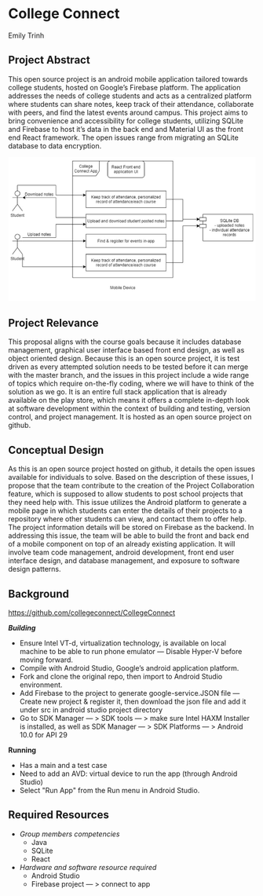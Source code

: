 # College Connect
Emily Trinh
## Project Abstract
This open source project is an android mobile application tailored towards college students, hosted on Google’s Firebase platform. The application addresses the needs of college students and acts as a centralized platform where students can share notes, keep track of their attendance, collaborate with peers, and find the latest events around campus. This project aims to bring convenience and accessibility for college students, utilizing SQLite and Firebase to host it’s data in the back end and Material UI as the front end React framework. The open issues range from migrating an SQLite database to data encryption.

![UML](/EmilyTrinh_CollegeConnect.png)

## Project Relevance
This proposal aligns with the course goals because it includes database management, graphical user interface based front end design, as well as object oriented design. Because this is an open source project, it is test driven as every attempted solution needs to be tested before it can merge with the master branch, and the issues in this project include a wide range of topics which require on-the-fly coding, where we will have to think of the solution as we go. It is an entire full stack application that is already available on the play store, which means it offers a complete in-depth look at software development within the context of building and testing, version control, and project management. It is hosted as an open source project on github.

## Conceptual Design
As this is an open source project hosted on github, it details the open issues available for individuals to solve. Based on the description of these issues, I propose that the team contribute to the creation of the Project Collaboration feature, which is supposed to allow students to post school projects that they need help with. This issue utilizes the Android platform to generate a mobile page in which students can enter the details of their projects to a repository where other students can view, and contact them to offer help. The project information details will be stored on Firebase as the backend. In addressing this issue, the team will be able to build the front and back end of a mobile component on top of an already existing application. It will involve team code management, android development, front end user interface design, and database management, and exposure to software design patterns. 

## Background

<https://github.com/collegeconnect/CollegeConnect>

***Building***
- Ensure Intel VT-d, virtualization technology, is available on local machine to be able to run phone emulator 
  —  Disable Hyper-V before moving forward.
- Compile with Android Studio, Google’s android application platform.
- Fork and clone the original repo, then import to Android Studio environment.
- Add Firebase to the project to generate google-service.JSON file —  Create new project & register it, then download the json file and add it under src in android studio project directory
- Go to SDK Manager — > SDK tools — > make sure Intel HAXM Installer is installed, as well as SDK Manager — > SDK Platforms — > Android 10.0 for API 29

**Running**
- Has a main and a test case
- Need to add an AVD: virtual device to run the app (through Android Studio)
- Select "Run App" from the Run menu in Android Studio.
 

## Required Resources
- _Group members competencies_
  - Java 
  - SQLite
  - React
- _Hardware and software resource required_
  - Android Studio
  - Firebase project — > connect to app

